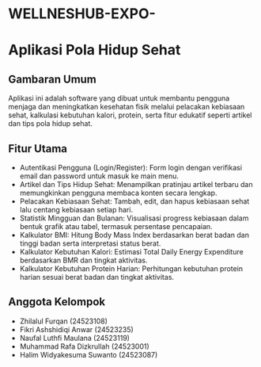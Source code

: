 ﻿# WELLNESHUB-EXPO-

# Aplikasi Pola Hidup Sehat

## Gambaran Umum

Aplikasi ini adalah software yang dibuat untuk membantu pengguna menjaga dan meningkatkan kesehatan fisik melalui pelacakan kebiasaan sehat, kalkulasi kebutuhan kalori, protein, serta fitur edukatif seperti artikel dan tips pola hidup sehat.

## Fitur Utama

- Autentikasi Pengguna (Login/Register): Form login dengan verifikasi email dan password untuk masuk ke main menu.
- Artikel dan Tips Hidup Sehat: Menampilkan pratinjau artikel terbaru dan memungkinkan pengguna membaca konten secara lengkap.
- Pelacakan Kebiasaan Sehat: Tambah, edit, dan hapus kebiasaan sehat lalu centang kebiasaan setiap hari.
- Statistik Mingguan dan Bulanan: Visualisasi progress kebiasaan dalam bentuk grafik atau tabel, termasuk persentase pencapaian.
- Kalkulator BMI: Hitung Body Mass Index berdasarkan berat badan dan tinggi badan serta interpretasi status berat.
- Kalkulator Kebutuhan Kalori: Estimasi Total Daily Energy Expenditure berdasarkan BMR dan tingkat aktivitas.
- Kalkulator Kebutuhan Protein Harian: Perhitungan kebutuhan protein harian sesuai berat badan dan tingkat aktivitas.


## Anggota Kelompok

- Zhilalul Furqan (24523108) 
- Fikri Ashshidiqi Anwar (24523235)
- Naufal Luthfi Maulana (24523119)
- Muhammad Rafa Dizkrullah (24523001)
- Halim Widyakesuma Suwanto (24523087)
